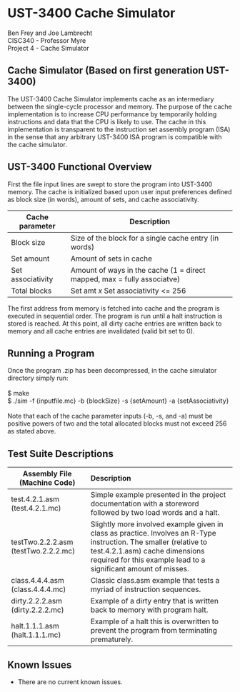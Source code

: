 # UST-3400 Cache Simulator

Ben Frey and Joe Lambrecht <br />
CISC340 - Professor Myre <br />
Project 4 - Cache Simulator

## Cache Simulator (Based on first generation UST-3400)
The UST-3400 Cache Simulator implements cache as an intermediary between the single-cycle processor and memory. The purpose of the cache implementation is to increase CPU performance by temporarily holding instructions and data that the CPU is likely to use. The cache in this implementation is transparent to the instruction set assembly program (ISA) in the sense that any arbitrary UST-3400 ISA program is compatible with the cache simulator.

## UST-3400 Functional Overview
First the file input lines are swept to store the program into UST-3400 memory. The cache is initialized based upon user input preferences defined as block size (in words), amount of sets, and cache associativity.

| Cache parameter   | Description |
| ----------------- | ----------- |
| Block size        | Size of the block for a single cache entry (in words) |
| Set amount        | Amount of sets in cache |
| Set associativity | Amount of ways in the cache (1 = direct mapped, max = fully associatve) |
| Total blocks      | Set amt <i>x</i> Set associativity <= 256 |

The first address from memory is fetched into cache and the program is executed in sequential order. The program is run until a halt instruction is stored is reached. At this point, all dirty cache entries are written back to memory and all cache entries are invalidated (valid bit set to 0).

## Running a Program
Once the program .zip has been decompressed, in the cache simulator directory simply run:<br />
<br />
$ make<br />
$ ./sim -f {inputfile.mc} -b {blockSize} -s {setAmount} -a {setAssociativity}<br />
<br />
Note that each of the cache parameter inputs (-b, -s, and -a) must be positive powers of two and the total allocated blocks must not exceed 256 as stated above.

## Test Suite Descriptions
| Assembly File (Machine Code)          | Description |
| ------------- | :---------------------|
| test.4.2.1.asm (test.4.2.1.mc) | Simple example presented in the project documentation with a storeword followed by two load words and a halt. |
| testTwo.2.2.2.asm (testTwo.2.2.2.mc) | Slightly more involved example given in class as practice. Involves an R-Type instruction. The smaller (relative to test.4.2.1.asm) cache dimensions required for this example lead to a significant amount of misses. |
| class.4.4.4.asm (class.4.4.4.mc) | Classic class.asm example that tests a myriad of instruction sequences. |
| dirty.2.2.2.asm (dirty.2.2.2.mc) | Example of a dirty entry that is written back to memory with program halt. |
| halt.1.1.1.asm (halt.1.1.1.mc) | Example of a halt this is overwritten to prevent the program from terminating prematurely. |

## Known Issues
- There are no current known issues.

